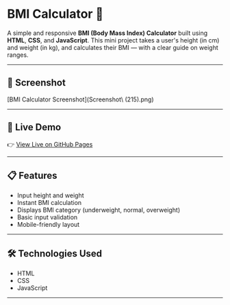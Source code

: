 # BMI Calculator 🧮

A simple and responsive **BMI (Body Mass Index) Calculator** built using **HTML**, **CSS**, and **JavaScript**. This mini project takes a user's height (in cm) and weight (in kg), and calculates their BMI — with a clear guide on weight ranges.

---

## 📸 Screenshot

[BMI Calculator Screenshot](Screenshot\ \(215\).png)

---

## 🚀 Live Demo

👉 [View Live on GitHub Pages](https://crazyxika.github.io/BMI-Calculator/)


---

## 📋 Features

- Input height and weight
- Instant BMI calculation
- Displays BMI category (underweight, normal, overweight)
- Basic input validation
- Mobile-friendly layout

---

## 🛠️ Technologies Used

- HTML
- CSS
- JavaScript

---


